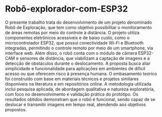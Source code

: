 # Robô-explorador-com-ESP32

O presente trabalho trata do desenvolvimento de um projeto denominado Robô de Exploração, que tem como objetivo possibilitar o monitoramento de áreas remotas por meio do controle à distância. O projeto utiliza componentes eletrônicos acessíveis e de baixo custo, como o microcontrolador ESP32, que possui conectividade Wi-Fi e Bluetooth integradas, permitindo o controle remoto por meio de um smartphone, via interface web. Além disso, o robô conta com o módulo de câmera ESP32-CAM e sensores de distância, que viabilizam a captação de imagens e a detecção de obstáculos durante o deslocamento. A proposta busca aliar simplicidade e funcionalidade para aplicações em ambientes de difícil acesso ou que oferecem risco à presença humana. O embasamento teórico foi construído com base em materiais técnicos e projetos similares disponíveis na literatura e em repositórios online. A metodologia utilizada inclui pesquisa aplicada, de abordagem qualitativa e natureza exploratória, com foco no desenvolvimento e validação prática do protótipo. Os resultados obtidos demonstram que o robô é funcional, sendo capaz de se deslocar e transmitir imagens em tempo real, atendendo aos objetivos propostos.
